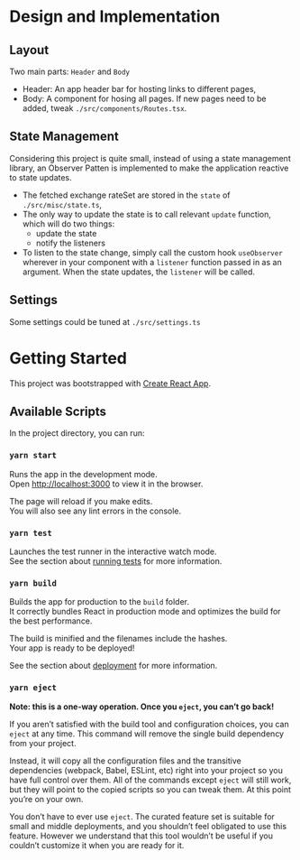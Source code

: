 # Design and Implementation

## Layout

Two main parts: `Header` and `Body`

- Header: An app header bar for hosting links to different pages,
- Body: A component for hosing all pages. If new pages need to be added, tweak `./src/components/Routes.tsx`.

## State Management

Considering this project is quite small, instead of using a state management library, an Observer Patten is implemented to make the application reactive to state updates.

- The fetched exchange rateSet are stored in the `state` of `./src/misc/state.ts`,
- The only way to update the state is to call relevant `update` function, which will do two things:
  - update the state
  - notify the listeners
- To listen to the state change, simply call the custom hook `useObserver` wherever in your component with a `listener` function passed in as an argument. When the state updates, the `listener` will be called.

## Settings

Some settings could be tuned at `./src/settings.ts`

# Getting Started

This project was bootstrapped with [Create React App](https://github.com/facebook/create-react-app).

## Available Scripts

In the project directory, you can run:

### `yarn start`

Runs the app in the development mode.\
Open [http://localhost:3000](http://localhost:3000) to view it in the browser.

The page will reload if you make edits.\
You will also see any lint errors in the console.

### `yarn test`

Launches the test runner in the interactive watch mode.\
See the section about [running tests](https://facebook.github.io/create-react-app/docs/running-tests) for more information.

### `yarn build`

Builds the app for production to the `build` folder.\
It correctly bundles React in production mode and optimizes the build for the best performance.

The build is minified and the filenames include the hashes.\
Your app is ready to be deployed!

See the section about [deployment](https://facebook.github.io/create-react-app/docs/deployment) for more information.

### `yarn eject`

**Note: this is a one-way operation. Once you `eject`, you can’t go back!**

If you aren’t satisfied with the build tool and configuration choices, you can `eject` at any time. This command will remove the single build dependency from your project.

Instead, it will copy all the configuration files and the transitive dependencies (webpack, Babel, ESLint, etc) right into your project so you have full control over them. All of the commands except `eject` will still work, but they will point to the copied scripts so you can tweak them. At this point you’re on your own.

You don’t have to ever use `eject`. The curated feature set is suitable for small and middle deployments, and you shouldn’t feel obligated to use this feature. However we understand that this tool wouldn’t be useful if you couldn’t customize it when you are ready for it.
